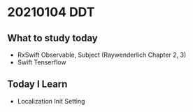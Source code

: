 # 20210104 DDT

## What to study today

- RxSwift Observable, Subject (Raywenderlich Chapter 2, 3)
- Swift Tenserflow

## Today I Learn
- Localization Init Setting